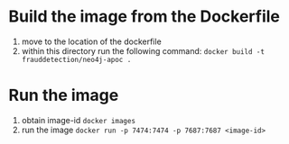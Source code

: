 # Build the image from the Dockerfile
 1. move to the location of the dockerfile
 2. within this directory run the following command: `docker build -t frauddetection/neo4j-apoc .`

# Run the image
 1. obtain image-id `docker images`
 2. run the image `docker run -p 7474:7474 -p 7687:7687 <image-id>`

